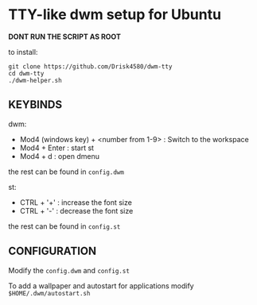 # TTY-like dwm setup for Ubuntu
**DONT RUN THE SCRIPT AS ROOT**

to install:
```
git clone https://github.com/Drisk4580/dwm-tty
cd dwm-tty
./dwm-helper.sh
```

## KEYBINDS
dwm:
   * Mod4 (windows key) + <number from 1-9> : Switch to the <number> workspace
   * Mod4 + Enter : start st
   * Mod4 + d : open dmenu

the rest can be found in `config.dwm`

st:
   * CTRL + '+' : increase the font size
   * CTRL + '-' : decrease the font size

the rest can be found in `config.st`

## CONFIGURATION
Modify the `config.dwm` and `config.st`

To add a wallpaper and autostart for applications modify `$HOME/.dwm/autostart.sh`
